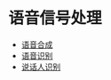 # 语音信号处理

- [语音合成](tts/tts_cn.md)
- [语音识别](asr/asr_cn.md)
- [说话人识别]( SpeakerRecognition/speaker_recognition_cn.md)